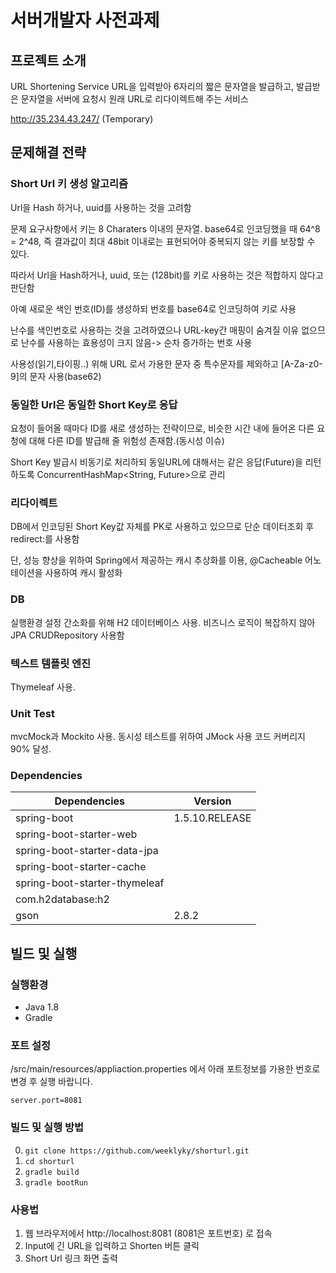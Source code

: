 # 서버개발자 사전과제

## 프로젝트 소개
URL Shortening Service
URL을 입력받아 6자리의 짧은 문자열을 발급하고, 발급받은 문자열을 서버에 요청시 원래 URL로 리다이렉트해 주는 서비스

http://35.234.43.247/ (Temporary)


## 문제해결 전략
### Short Url 키 생성 알고리즘
Url을 Hash 하거나, uuid를 사용하는 것을 고려함 

문제 요구사항에서 키는 8 Charaters 이내의 문자열. base64로 인코딩했을 때 64^8  = 2^48, 즉 결과값이 최대 48bit 이내로는 표현되어야 중복되지 않는 키를 보장할 수 있다.

따라서 Url을 Hash하거나, uuid, 또는 (128bit)를 키로 사용하는 것은 적합하지 않다고 판단함

아예 새로운 색인 번호(ID)를 생성하되 번호를 base64로 인코딩하여 키로 사용

난수를 색인번호로 사용하는 것을 고려하였으나 URL-key간 매핑이 숨겨질 이유 없으므로 난수를 사용하는 효용성이 크지 않음-> 순차 증가하는 번호 사용

사용성(읽기,타이핑..) 위해 URL 로서 가용한 문자 중 특수문자를 제외하고 [A-Za-z0-9]의 문자 사용(base62)

### 동일한 Url은 동일한 Short Key로 응답

요청이 들어올 때마다 ID를 새로 생성하는 전략이므로, 비슷한 시간 내에 들어온 다른 요청에 대해 다른 ID를 발급해 줄 위험성 존재함.(동시성 이슈)

Short Key 발급시 비동기로 처리하되 동일URL에 대해서는 같은 응답(Future)을 리턴하도록 ConcurrentHashMap<String, Future>으로 관리

### 리다이렉트

DB에서 인코딩된 Short Key값 자체를 PK로 사용하고 있으므로 단순 데이터조회 후 redirect:를 사용함

단, 성능 향상을 위하여 Spring에서 제공하는 캐시 추상화를 이용, @Cacheable 어노테이션을 사용하여 캐시 활성화

### DB
실행환경 설정 간소화를 위해 H2 데이터베이스 사용. 
비즈니스 로직이 복잡하지 않아 JPA CRUDRepository 사용함

### 텍스트 템플릿 엔진
Thymeleaf 사용. 

### Unit Test
mvcMock과 Mockito 사용.
동시성 테스트를 위하여 JMock 사용 
코드 커버리지 90% 달성.


### Dependencies
Dependencies       |Version
-------------------|-------
spring-boot       |1.5.10.RELEASE 
spring-boot-starter-web |
spring-boot-starter-data-jpa |
spring-boot-starter-cache|
spring-boot-starter-thymeleaf |
com.h2database:h2 |
gson | 2.8.2


## 빌드 및 실행

### 실행환경
- Java 1.8
- Gradle

### 포트 설정

/src/main/resources/appliaction.properties 에서 아래 포트정보를 가용한 번호로 변경 후 실행 바랍니다.


`server.port=8081`


### 빌드 및 실행 방법
0. `git clone https://github.com/weeklyky/shorturl.git`
1. `cd shorturl`
2. `gradle build`
3. `gradle bootRun`

### 사용법 
1. 웹 브라우저에서 http://localhost:8081 (8081은 포트번호) 로 접속
2. Input에 긴 URL을 입력하고 Shorten 버튼 클릭
3. Short Url 링크 화면 출력
